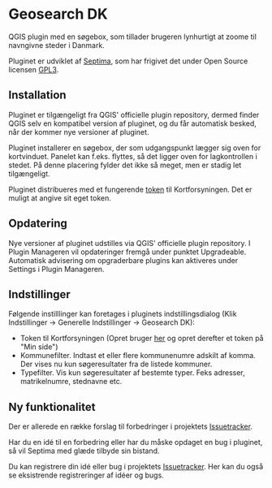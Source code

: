 Geosearch DK
==============

QGIS plugin med en søgebox, som tillader brugeren lynhurtigt at zoome til navngivne steder i Danmark.

Pluginet er udviklet af [Septima](http://www.septima.dk), som har frigivet det under Open Source licensen [GPL3](http://www.gnu.org/licenses/gpl.html).

Installation
--------------
Pluginet er tilgængeligt fra QGIS' officielle plugin repository, dermed finder QGIS selv en kompatibel version af pluginet, og du får automatisk besked, når der kommer nye versioner af pluginet.

Pluginet installerer en søgebox, der som udgangspunkt lægger sig oven for kortvinduet. Panelet kan f.eks. flyttes, så det ligger oven for lagkontrollen i stedet. På denne placering fylder det ikke så meget, men er stadig let tilgængeligt.

Pluginet distribueres med et fungerende [token](https://kortforsyningen.dk/indhold/ny-brugerstyring) til Kortforsyningen. Det er muligt at angive sit eget token.

Opdatering
--------------
Nye versioner af pluginet udstilles via QGIS' officielle plugin repository. I Plugin Manageren vil opdateringer fremgå under punktet Upgradeable. Automatisk advisering om opgraderbare plugins kan aktiveres under Settings i Plugin Manageren.

Indstillinger
-----------------
Følgende instilllinger kan foretages i pluginets indstillingsdialog (Klik Indstillinger -> Generelle Indstillinger -> Geosearch DK):
- Token til Kortforsyningen (Opret bruger [her](http://download.kortforsyningen.dk/user/register) og opret derefter et token på "Min side")
- Kommunefilter. Indtast et eller flere kommunenumre adskilt af komma. Der vises nu kun søgeresultater fra de listede kommuner.
- Typefilter. Vis kun søgeresultater af bestemte typer. Feks adresser, matrikelnumre, stednavne etc.

Ny funktionalitet
-----------------
Der er allerede en række forslag til forbedringer i projektets [Issuetracker](../../issues).

Har du en idé til en forbedring eller har du måske opdaget en bug i pluginet, så vil Septima med glæde tilbyde sin bistand.

Du kan registrere din idé eller bug i projektets [Issuetracker](../../issues). Her kan du også se eksistrende registreringer af idéer og bugs.
